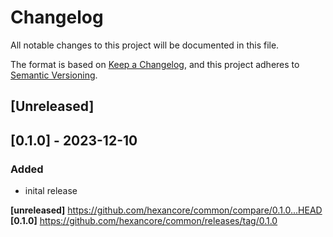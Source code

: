 # Changelog

All notable changes to this project will be documented in this file.

The format is based on [Keep a Changelog](https://keepachangelog.com/en/1.0.0/),
and this project adheres to [Semantic Versioning](https://semver.org/spec/v2.0.0.html).

## [Unreleased]

## [0.1.0] - 2023-12-10

### Added

- inital release

**[unreleased]** https://github.com/hexancore/common/compare/0.1.0...HEAD  
**[0.1.0]** https://github.com/hexancore/common/releases/tag/0.1.0  
